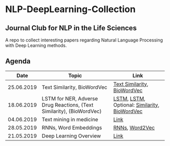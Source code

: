 # NLP-DeepLearning-Collection
## Journal Club for NLP in the Life Sciences
A repo to collect interesting papers regarding Natural Language Processing with Deep Learning methods.

## Agenda
 Date       | Topic                     | Link 
------------|---------------------------|----------------------
25.06.2019  |Text Similarity, BioWordVec| [Text Similarity](https://github.com/AgenoDrei/NLP-DeepLearning-Collection/blob/master/20190625/medical_text_similarity.pdf), [BioWordVec](https://github.com/AgenoDrei/NLP-DeepLearning-Collection/blob/master/20190625/bio_word_vec.pdf) 
18.06.2019  |LSTM for NER, Adverse Drug Reactions, (Text Similarity), (BioWordVec)|[LSTM](https://github.com/AgenoDrei/NLP-DeepLearning-Collection/blob/master/20190618/lstm_for_biomedical_ner.pdf), [LSTM](https://github.com/AgenoDrei/NLP-DeepLearning-Collection/blob/master/20190618/adverse_drug_reactions.pdf),  Optional: [Similarity](https://github.com/AgenoDrei/NLP-DeepLearning-Collection/blob/master/20190618/medical_text_similarity.pdf), [BioWordVec](https://github.com/AgenoDrei/NLP-DeepLearning-Collection/blob/master/20190618/bio_word_vec.pdf) 
04.06.2019  |Text mining in medicine    |[Link](https://github.com/AgenoDrei/NLP-DeepLearning-Collection/blob/master/20190604/advanced_review_text_mining_in_medicine.pdf)
28.05.2019  |RNNs, Word Embeddings      |[RNNs](https://github.com/AgenoDrei/NLP-DeepLearning-Collection/blob/master/20190528/rnn_for_nlp.pdf), [Word2Vec](https://github.com/AgenoDrei/NLP-DeepLearning-Collection/blob/master/20190528/word2vec.pdf)
21.05.2019  |Deep Learning Overview     |[Link](https://www.nature.com/articles/nature14539) 
